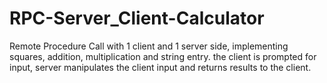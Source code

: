 # RPC-Server_Client-Calculator
Remote Procedure Call with 1 client and 1 server side, implementing squares, addition, multiplication and string entry. the client is prompted for input, server manipulates the client input and returns results to the client.
